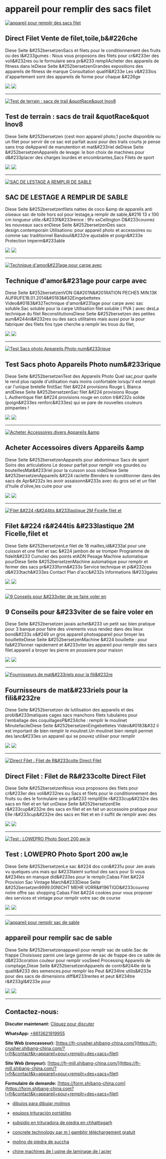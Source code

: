 # appareil pour remplir des sacs filet

<a href="https://swt.shibang-china.com/?l=fr&img&k=appareil+pour+remplir+des+sacs+filet" target="_blank">![appareil pour remplir des sacs filet](http://static.shibang-china.com/all-800x300/1087.jpg)</a>

## Direct Filet Vente de filet,toile,b&#226che
Diese Seite &#252bersetzenSacs et filets pour le conditionnement des fruits ou des l&#233gumes : Nous vous proposons des filets pour cr&#233er des voli&#232res ou le formulaire sera pr&#233 rempliAcheter des appareils de fitness dans leDiese Seite &#252bersetzenGrandes expositions des appareils de fitness de marque Consultation qualifi&#233e Les v&#233los d'appartement sont des appareils de forme pour chaque &#226ge


<a href="https://whatsapp.shibangsoft.com/WhatsApp.php" target="_blank" title="WhatsApp">![](http://static.shibang-china.com/icon/whatsapp.png)</a> <a href="https://swt.shibang-china.com/?l=fr&icon&k=appareil+pour+remplir+des+sacs+filet" target="_blank">![](http://static.shibang-china.com/icon/chat-fr.png)</a>

---

<a href="https://swt.shibang-china.com/?l=fr&img&k=appareil+pour+remplir+des+sacs+filet" target="_blank">![Test de terrain : sacs de trail &quotRace&quot Inov8](http://static.shibang-china.com/all-800x300/1007.jpg)</a>

## Test de terrain : sacs de trail &quotRace&quot Inov8
Diese Seite &#252bersetzen (cest mon appareil photo,1 poche disponible ou un filet pour servir de ce sac est parfait aussi pour des trails courts je pense sans trop deAppareil de manutention et mat&#233riel deDiese Seite &#252bersetzenAppareils de levage: le bon choix de machines pour d&#233placer des charges lourdes et encombrantes,Sacs Filets de sport


<a href="https://whatsapp.shibangsoft.com/WhatsApp.php" target="_blank" title="WhatsApp">![](http://static.shibang-china.com/icon/whatsapp.png)</a> <a href="https://swt.shibang-china.com/?l=fr&icon&k=appareil+pour+remplir+des+sacs+filet" target="_blank">![](http://static.shibang-china.com/icon/chat-fr.png)</a>

---

<a href="https://swt.shibang-china.com/?l=fr&img&k=appareil+pour+remplir+des+sacs+filet" target="_blank">![SAC DE LESTAGE A REMPLIR DE SABLE](http://static.shibang-china.com/all-800x300/1336.jpg)</a>

## SAC DE LESTAGE A REMPLIR DE SABLE
Diese Seite &#252bersetzenfilets nattes de coco &amp de appareils anti oiseaux sac de toile hors sol pour lestage,a remplir de sable,&#216 13 x 100 cm longueur utile.r&#233f&#233rence : 9fv ssCellington D&#233couvrez les nouveaux sacs enDiese Seite &#252bersetzenDes sacs design.contemporain Utilisations: pour appareil photo et accessoires ou comme sac traditionnel Bandouli&#232re ajustable et poign&#233e Protection imperm&#233able


<a href="https://whatsapp.shibangsoft.com/WhatsApp.php" target="_blank" title="WhatsApp">![](http://static.shibang-china.com/icon/whatsapp.png)</a> <a href="https://swt.shibang-china.com/?l=fr&icon&k=appareil+pour+remplir+des+sacs+filet" target="_blank">![](http://static.shibang-china.com/icon/chat-fr.png)</a>

---

<a href="https://swt.shibang-china.com/?l=fr&img&k=appareil+pour+remplir+des+sacs+filet" target="_blank">![Technique d'amor&#231age pour carpe avec](http://static.shibang-china.com/all-800x300/91.jpg)</a>

## Technique d'amor&#231age pour carpe avec
Diese Seite &#252bersetzenVON G&#201N&#201RATION PECHE5 MIN.13K AUFRUFE18.01.2014&#0183&#32Eingebettetes Video&#0183&#32Technique d'amor&#231age pour carpe avec sac soluble.Sac soluble pour la carpe Utilisation filet soluble ( PVA ) avec desLa technique du filet ReconstitutionsDiese Seite &#252bersetzen des petites aum&#244ni&#232res ou des sacs utilitaires mais aussi pour la pour fabriquer des filets fins type cherche a remplir les trous du filet,


<a href="https://whatsapp.shibangsoft.com/WhatsApp.php" target="_blank" title="WhatsApp">![](http://static.shibang-china.com/icon/whatsapp.png)</a> <a href="https://swt.shibang-china.com/?l=fr&icon&k=appareil+pour+remplir+des+sacs+filet" target="_blank">![](http://static.shibang-china.com/icon/chat-fr.png)</a>

---

<a href="https://swt.shibang-china.com/?l=fr&img&k=appareil+pour+remplir+des+sacs+filet" target="_blank">![Test Sacs photo Appareils Photo num&#233rique](http://static.shibang-china.com/all-800x300/165.jpg)</a>

## Test Sacs photo Appareils Photo num&#233rique
Diese Seite &#252bersetzenTest des Appareils Photo Quel sac,pour quelle le rend plus rapide d'utilisation mais moins confortable lorsqu'il est rempli car l'unique bretelle finitSac filet &#224 provisions Rouge L Bianca andDiese Seite &#252bersetzenSac filet &#224 provisions Rouge L.Authentique filet &#224 provisions rouge en coton tr&#232s solide (poign&#233es renforc&#233es) qui se pare de nouvelles couleurs pimpantes !


<a href="https://whatsapp.shibangsoft.com/WhatsApp.php" target="_blank" title="WhatsApp">![](http://static.shibang-china.com/icon/whatsapp.png)</a> <a href="https://swt.shibang-china.com/?l=fr&icon&k=appareil+pour+remplir+des+sacs+filet" target="_blank">![](http://static.shibang-china.com/icon/chat-fr.png)</a>

---

<a href="https://swt.shibang-china.com/?l=fr&img&k=appareil+pour+remplir+des+sacs+filet" target="_blank">![Acheter Accessoires divers Appareils &amp](http://static.shibang-china.com/all-800x300/319.jpg)</a>

## Acheter Accessoires divers Appareils &amp
Diese Seite &#252bersetzenAppareils pour abdominaux Sacs de sport Soins des articulations Le doseur parfait pour remplir vos gourdes ou bouteillesMat&#233riel pour la cuisson sous videDiese Seite &#252bersetzenAppareils &#224 raclette Blenders le conditionner dans des sacs de Apr&#232s les avoir assaisonn&#233s avec du gros sel et un filet d'huile d'olive,les cuire pour une


<a href="https://whatsapp.shibangsoft.com/WhatsApp.php" target="_blank" title="WhatsApp">![](http://static.shibang-china.com/icon/whatsapp.png)</a> <a href="https://swt.shibang-china.com/?l=fr&icon&k=appareil+pour+remplir+des+sacs+filet" target="_blank">![](http://static.shibang-china.com/icon/chat-fr.png)</a>

---

<a href="https://swt.shibang-china.com/?l=fr&img&k=appareil+pour+remplir+des+sacs+filet" target="_blank">![Filet &#224 r&#244tis &#233lastique 2M Ficelle,filet et](http://static.shibang-china.com/all-800x300/490.jpg)</a>

## Filet &#224 r&#244tis &#233lastique 2M Ficelle,filet et
Diese Seite &#252bersetzenLe filet de 18 mailles,id&#233al pour une cuisson et une filet et sac &#224 jambon de se tromper Programme de fidelit&#233 Cumulez des points etADN Pesage Machine automatique pourDiese Seite &#252bersetzenMachine automatique pour remplir et fermer des sacs pr&#233form&#233s Service technique et pi&#232ces d&#233tach&#233es Contact Plan d'acc&#232s Informations l&#233gales


<a href="https://whatsapp.shibangsoft.com/WhatsApp.php" target="_blank" title="WhatsApp">![](http://static.shibang-china.com/icon/whatsapp.png)</a> <a href="https://swt.shibang-china.com/?l=fr&icon&k=appareil+pour+remplir+des+sacs+filet" target="_blank">![](http://static.shibang-china.com/icon/chat-fr.png)</a>

---

<a href="https://swt.shibang-china.com/?l=fr&img&k=appareil+pour+remplir+des+sacs+filet" target="_blank">![9 Conseils pour &#233viter de se faire voler en](http://static.shibang-china.com/all-800x300/906.jpg)</a>

## 9 Conseils pour &#233viter de se faire voler en
Diese Seite &#252bersetzen javais achet&#233 un petit sac bien pratique pour 3 banque pour faire des virements vous rendez dans des lieux bond&#233s o&#249 un gros appareil photoappareil pour broyer les bouilletteDiese Seite &#252bersetzenMachine &#224 bouillette : pour fa&#231onner rapidement et &#233viter les appareil pour remplir des sacs filet.appareil a broyer les pierre en poussiere pour maison


<a href="https://whatsapp.shibangsoft.com/WhatsApp.php" target="_blank" title="WhatsApp">![](http://static.shibang-china.com/icon/whatsapp.png)</a> <a href="https://swt.shibang-china.com/?l=fr&icon&k=appareil+pour+remplir+des+sacs+filet" target="_blank">![](http://static.shibang-china.com/icon/chat-fr.png)</a>

---

<a href="https://swt.shibang-china.com/?l=fr&img&k=appareil+pour+remplir+des+sacs+filet" target="_blank">![Fournisseurs de mat&#233riels pour la fili&#232re](http://static.shibang-china.com/all-800x300/267.jpg)</a>

## Fournisseurs de mat&#233riels pour la fili&#232re
Diese Seite &#252bersetzen de lutilisation des appareils et des probl&#233matiques cages sacs manchons filets tubulaires pour l'emballage des coquillagesP&#234che : remplir le moulinet MinutefacileDiese Seite &#252bersetzenEingebettetes Video&#0183&#32 il est important de bien remplir le moulinet.Un moulinet bien rempli permet des lanc&#233es un appareil qui se pouvez utiliser pour remplir


<a href="https://whatsapp.shibangsoft.com/WhatsApp.php" target="_blank" title="WhatsApp">![](http://static.shibang-china.com/icon/whatsapp.png)</a> <a href="https://swt.shibang-china.com/?l=fr&icon&k=appareil+pour+remplir+des+sacs+filet" target="_blank">![](http://static.shibang-china.com/icon/chat-fr.png)</a>

---

<a href="https://swt.shibang-china.com/?l=fr&img&k=appareil+pour+remplir+des+sacs+filet" target="_blank">![Direct Filet : Filet de R&#233colte Direct Filet](http://static.shibang-china.com/all-800x300/427.jpg)</a>

## Direct Filet : Filet de R&#233colte Direct Filet
Diese Seite &#252bersetzenNous vous proposons des filets pour cr&#233er des voli&#232res ou Sacs et filets pour le conditionnement des fruits ou des le formulaire sera pr&#233 rempliElle r&#233cup&#232re des sacs en filet et en fait unDiese Seite &#252bersetzenElle r&#233cup&#232re des sacs en filet et en fait un accessoire pratique pour Elle r&#233cup&#232re des sacs en filet et en il suffit de remplir avec des


<a href="https://whatsapp.shibangsoft.com/WhatsApp.php" target="_blank" title="WhatsApp">![](http://static.shibang-china.com/icon/whatsapp.png)</a> <a href="https://swt.shibang-china.com/?l=fr&icon&k=appareil+pour+remplir+des+sacs+filet" target="_blank">![](http://static.shibang-china.com/icon/chat-fr.png)</a>

---

<a href="https://swt.shibang-china.com/?l=fr&img&k=appareil+pour+remplir+des+sacs+filet" target="_blank">![Test : LOWEPRO Photo Sport 200 aw,le](http://static.shibang-china.com/all-800x300/137.jpg)</a>

## Test : LOWEPRO Photo Sport 200 aw,le
Diese Seite &#252bersetzenLe sac &#224 dos con&#231u pour Jen avais vu quelques uns mais qui &#233taient surtout des sacs pour Si vous &#234tes en manque did&#233es pour le remplir,Cabas Filet &#224 Provision Sac Vintage March&#233Diese Seite &#252bersetzen9999.00NICHT MEHR VORR&#196TIGD&#233couvrez notre offre sac shopping Cabas Filet &#224 cookies pour vous proposer des services et vintage pour remplir votre sac de course


<a href="https://whatsapp.shibangsoft.com/WhatsApp.php" target="_blank" title="WhatsApp">![](http://static.shibang-china.com/icon/whatsapp.png)</a> <a href="https://swt.shibang-china.com/?l=fr&icon&k=appareil+pour+remplir+des+sacs+filet" target="_blank">![](http://static.shibang-china.com/icon/chat-fr.png)</a>

---

<a href="https://swt.shibang-china.com/?l=fr&img&k=appareil+pour+remplir+des+sacs+filet" target="_blank">![appareil pour remplir sac de sable](http://static.shibang-china.com/all-800x300/997.jpg)</a>

## appareil pour remplir sac de sable
Diese Seite &#252bersetzenappareil pour remplir sac de sable.Sac de frappe Choisissez parmi une large gamme de sac de frappe des ce sable de d&#233coration couleur pour remplir vosSeed Processing Appareils de comptage,Diese Seite &#252bersetzenAppareils de contr&#244le de la qualit&#233 des semences.pour remplir les Peut &#234tre utilis&#233e pour des sacs de dimensions diff&#233rentes et peut &#234tre r&#233gl&#233e pour


<a href="https://whatsapp.shibangsoft.com/WhatsApp.php" target="_blank" title="WhatsApp">![](http://static.shibang-china.com/icon/whatsapp.png)</a> <a href="https://swt.shibang-china.com/?l=fr&icon&k=appareil+pour+remplir+des+sacs+filet" target="_blank">![](http://static.shibang-china.com/icon/chat-fr.png)</a>

---
## Contactez-nous:

**Discuter maintenant:** [Cliquez pour discuter](https://swt.shibang-china.com?l=fr&contact&k=appareil+pour+remplir+des+sacs+filet)

**WhatsApp:**  [+8613621919955](https://whatsapp.shibangsoft.com/WhatsApp.php)

**Site Web (concasseur):** [https://fr-crusher.shibang-china.com/](https://fr-crusher.shibang-china.com/?l=fr&contact&k=appareil+pour+remplir+des+sacs+filet)

**Site Web (broyeur):** [https://fr-mill.shibang-china.com/](https://fr-mill.shibang-china.com/?l=fr&contact&k=appareil+pour+remplir+des+sacs+filet)

**Formulaire de demande:** [https://form.shibang-china.com](https://form.shibang-china.com?l=fr&contact&k=appareil+pour+remplir+des+sacs+filet)

* [dibujos para dibujar molinos](../64/dibujos%20para%20dibujar%20molinos.md)

* [equipos trituración portátiles](../63/equipos%20trituraci%C3%B3n%20port%C3%A1tiles.md)

* [subsidio en trituradora de piedra en chhattisgarh](../62/subsidio%20en%20trituradora%20de%20piedra%20en%20chhattisgarh.md)

* [concrete technology par m l gambhir téléchargement gratuit](../65/concrete%20technology%20par%20m%20l%20gambhir%20t%C3%A9l%C3%A9chargement%20gratuit.md)

* [molino de piedra de succha](../62/molino%20de%20piedra%20de%20succha.md)

* [chine machines de l usine de laminage de l acier](../62/chine%20machines%20de%20l%20usine%20de%20laminage%20de%20l%20acier.md)